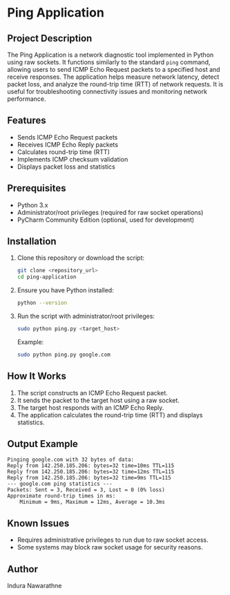 # Ping Application

## Project Description
The Ping Application is a network diagnostic tool implemented in Python using raw sockets. It functions similarly to the standard `ping` command, allowing users to send ICMP Echo Request packets to a specified host and receive responses. The application helps measure network latency, detect packet loss, and analyze the round-trip time (RTT) of network requests. It is useful for troubleshooting connectivity issues and monitoring network performance.

## Features
- Sends ICMP Echo Request packets
- Receives ICMP Echo Reply packets
- Calculates round-trip time (RTT)
- Implements ICMP checksum validation
- Displays packet loss and statistics

## Prerequisites
- Python 3.x
- Administrator/root privileges (required for raw socket operations)
- PyCharm Community Edition (optional, used for development)

## Installation
1. Clone this repository or download the script:
   ```sh
   git clone <repository_url>
   cd ping-application
   ```
2. Ensure you have Python installed:
   ```sh
   python --version
   ```
3. Run the script with administrator/root privileges:
   ```sh
   sudo python ping.py <target_host>
   ```
   Example:
   ```sh
   sudo python ping.py google.com
   ```

## How It Works
1. The script constructs an ICMP Echo Request packet.
2. It sends the packet to the target host using a raw socket.
3. The target host responds with an ICMP Echo Reply.
4. The application calculates the round-trip time (RTT) and displays statistics.

## Output Example
```
Pinging google.com with 32 bytes of data:
Reply from 142.250.185.206: bytes=32 time=10ms TTL=115
Reply from 142.250.185.206: bytes=32 time=12ms TTL=115
Reply from 142.250.185.206: bytes=32 time=9ms TTL=115
--- google.com ping statistics ---
Packets: Sent = 3, Received = 3, Lost = 0 (0% loss)
Approximate round-trip times in ms:
    Minimum = 9ms, Maximum = 12ms, Average = 10.3ms
```

## Known Issues
- Requires administrative privileges to run due to raw socket access.
- Some systems may block raw socket usage for security reasons.

## Author
Indura Nawarathne

